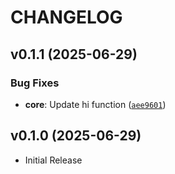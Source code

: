 # CHANGELOG

<!-- version list -->

## v0.1.1 (2025-06-29)

### Bug Fixes

- **core**: Update hi function
  ([`aee9601`](https://github.com/asaf/uvws/commit/aee9601d53a11d76357055a79a74150f2bc6ad3e))


## v0.1.0 (2025-06-29)

- Initial Release
